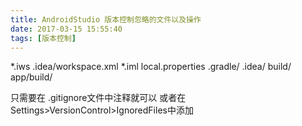 ```yaml
---
title: AndroidStudio 版本控制忽略的文件以及操作
date: 2017-03-15 15:55:40
tags: [版本控制]
---
```



*.iws
.idea/workspace.xml
*.iml
local.properties
.gradle/
.idea/
build/
app/build/

只需要在 .gitignore文件中注释就可以
或者在Settings>VersionControl>IgnoredFiles中添加